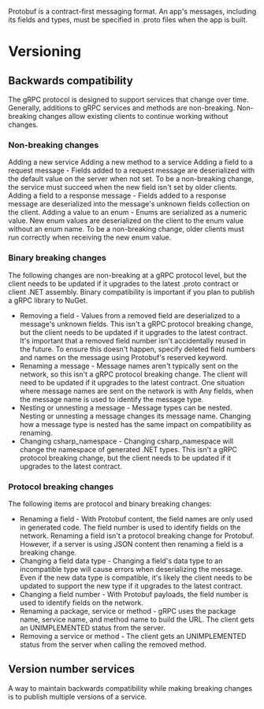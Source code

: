 Protobuf is a contract-first messaging format. An app's messages, including its fields and types, must be specified in .proto files when the app is built. 

# Versioning
## Backwards compatibility
The gRPC protocol is designed to support services that change over time. Generally, additions to gRPC services and methods are non-breaking. 
Non-breaking changes allow existing clients to continue working without changes. 

### Non-breaking changes
Adding a new service
Adding a new method to a service
Adding a field to a request message - Fields added to a request message are deserialized with the default value on the server when not set. To be a non-breaking change, the service must succeed when the new field isn't set by older clients.
Adding a field to a response message - Fields added to a response message are deserialized into the message's unknown fields collection on the client.
Adding a value to an enum - Enums are serialized as a numeric value. New enum values are deserialized on the client to the enum value without an enum name. To be a non-breaking change, older clients must run correctly when receiving the new enum value.

### Binary breaking changes
The following changes are non-breaking at a gRPC protocol level, but the client needs to be updated if it upgrades to the latest .proto contract or client .NET assembly. Binary compatibility is important if you plan to publish a gRPC library to NuGet.

- Removing a field - Values from a removed field are deserialized to a message's unknown fields. This isn't a gRPC protocol breaking change, but the client needs to be updated if it upgrades to the latest contract. It's important that a removed field number isn't accidentally reused in the future. 
To ensure this doesn't happen, specify deleted field numbers and names on the message using Protobuf's reserved keyword.
- Renaming a message - Message names aren't typically sent on the network, so this isn't a gRPC protocol breaking change. 
The client will need to be updated if it upgrades to the latest contract. One situation where message names are sent on the network is with Any fields, when the message name is used to identify the message type.
- Nesting or unnesting a message - Message types can be nested. Nesting or unnesting a message changes its message name. 
Changing how a message type is nested has the same impact on compatibility as renaming.
- Changing csharp_namespace - Changing csharp_namespace will change the namespace of generated .NET types. This isn't a gRPC protocol breaking change, 
but the client needs to be updated if it upgrades to the latest contract.

### Protocol breaking changes
The following items are protocol and binary breaking changes:
- Renaming a field - With Protobuf content, the field names are only used in generated code. The field number is used to identify fields on the network. Renaming a field isn't a protocol breaking change for Protobuf. However, if a server is using JSON content then renaming a field is a breaking change.
- Changing a field data type - Changing a field's data type to an incompatible type will cause errors when deserializing the message. Even if the new data type is compatible, it's likely the client needs to be updated to support the new type if it upgrades to the latest contract.
- Changing a field number - With Protobuf payloads, the field number is used to identify fields on the network.
- Renaming a package, service or method - gRPC uses the package name, service name, and method name to build the URL. The client gets an UNIMPLEMENTED status from the server.
- Removing a service or method - The client gets an UNIMPLEMENTED status from the server when calling the removed method.

## Version number services
 A way to maintain backwards compatibility while making breaking changes is to publish multiple versions of a service.